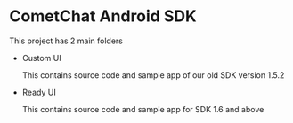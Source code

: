 CometChat Android SDK
=

This project has 2 main folders

 - Custom UI
    
    This contains source code and sample app of our old SDK version 1.5.2
 
 - Ready UI
 
    This contains source code and sample app for SDK 1.6 and above
